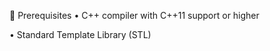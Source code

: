 🚀 Prerequisites
• C++ compiler with C++11 support or higher















• Standard Template Library (STL)
